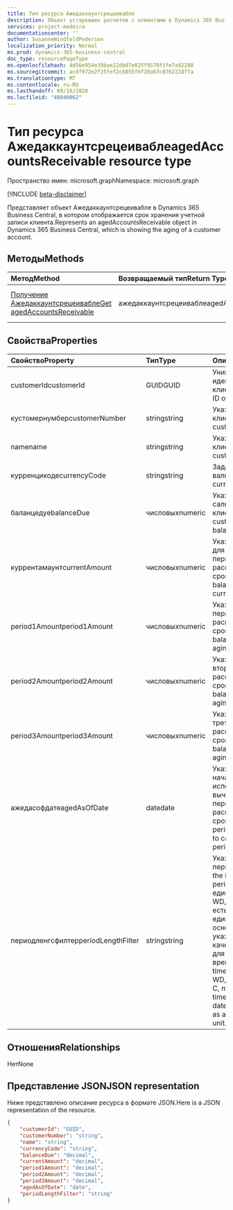 ```yaml
---
title: Тип ресурса Ажедаккаунтсрецеивабле
description: Объект устаревших расчетов с клиентами в Dynamics 365 Business Central.
services: project-madeira
documentationcenter: ''
author: SusanneWindfeldPedersen
localization_priority: Normal
ms.prod: dynamics-365-business-central
doc_type: resourcePageType
ms.openlocfilehash: 4d56e954e39bae22db07e025f9570f1fe7a92280
ms.sourcegitcommit: acdf972e2f25fef2c6855f6f28a63c0762228ffa
ms.translationtype: MT
ms.contentlocale: ru-RU
ms.lasthandoff: 09/18/2020
ms.locfileid: "48040062"
---
```

# <a name="agedaccountsreceivable-resource-type"></a><span data-ttu-id="abc55-103">Тип ресурса Ажедаккаунтсрецеивабле</span><span class="sxs-lookup"><span data-stu-id="abc55-103">agedAccountsReceivable resource type</span></span>

<span data-ttu-id="abc55-104">Пространство имен: microsoft.graph</span><span class="sxs-lookup"><span data-stu-id="abc55-104">Namespace: microsoft.graph</span></span>

[!INCLUDE [beta-disclaimer](../../includes/beta-disclaimer.md)]

<span data-ttu-id="abc55-105">Представляет объект Ажедаккаунтсрецеивабле в Dynamics 365 Business Central, в котором отображается срок хранения учетной записи клиента.</span><span class="sxs-lookup"><span data-stu-id="abc55-105">Represents an agedAccountsReceivable object in Dynamics 365 Business Central, which is showing the aging of a customer account.</span></span>

## <a name="methods"></a><span data-ttu-id="abc55-106">Методы</span><span class="sxs-lookup"><span data-stu-id="abc55-106">Methods</span></span>

| <span data-ttu-id="abc55-107">Метод</span><span class="sxs-lookup"><span data-stu-id="abc55-107">Method</span></span>         | <span data-ttu-id="abc55-108">Возвращаемый тип</span><span class="sxs-lookup"><span data-stu-id="abc55-108">Return Type</span></span>  |<span data-ttu-id="abc55-109">Описание</span><span class="sxs-lookup"><span data-stu-id="abc55-109">Description</span></span>|
|:---------------|:-------------|:----------|
|[<span data-ttu-id="abc55-110">Получение Ажедаккаунтсрецеивабле</span><span class="sxs-lookup"><span data-stu-id="abc55-110">Get agedAccountsReceivable</span></span>](../api/dynamics-agedaccountsreceivable-get.md)|<span data-ttu-id="abc55-111">ажедаккаунтсрецеивабле</span><span class="sxs-lookup"><span data-stu-id="abc55-111">agedAccountsReceivable</span></span>|<span data-ttu-id="abc55-112">Получение объекта Ажедаккаунтсрецеивабле</span><span class="sxs-lookup"><span data-stu-id="abc55-112">Get agedAccountsReceivable object</span></span>|

## <a name="properties"></a><span data-ttu-id="abc55-113">Свойства</span><span class="sxs-lookup"><span data-stu-id="abc55-113">Properties</span></span>
| <span data-ttu-id="abc55-114">Свойство</span><span class="sxs-lookup"><span data-stu-id="abc55-114">Property</span></span>       | <span data-ttu-id="abc55-115">Тип</span><span class="sxs-lookup"><span data-stu-id="abc55-115">Type</span></span>    |<span data-ttu-id="abc55-116">Описание</span><span class="sxs-lookup"><span data-stu-id="abc55-116">Description</span></span>                                  |
|:---------------|:--------|:--------------------------------------------|
|<span data-ttu-id="abc55-117">customerId</span><span class="sxs-lookup"><span data-stu-id="abc55-117">customerId</span></span>      |<span data-ttu-id="abc55-118">GUID</span><span class="sxs-lookup"><span data-stu-id="abc55-118">GUID</span></span>     |<span data-ttu-id="abc55-119">Уникальный идентификатор клиента.</span><span class="sxs-lookup"><span data-stu-id="abc55-119">The unique ID of customer.</span></span>                   |
|<span data-ttu-id="abc55-120">кустомернумбер</span><span class="sxs-lookup"><span data-stu-id="abc55-120">customerNumber</span></span>  |<span data-ttu-id="abc55-121">string</span><span class="sxs-lookup"><span data-stu-id="abc55-121">string</span></span>   |<span data-ttu-id="abc55-122">Указывает номер клиента.</span><span class="sxs-lookup"><span data-stu-id="abc55-122">Specifies customer's number.</span></span>                 |
|<span data-ttu-id="abc55-123">name</span><span class="sxs-lookup"><span data-stu-id="abc55-123">name</span></span>            |<span data-ttu-id="abc55-124">string</span><span class="sxs-lookup"><span data-stu-id="abc55-124">string</span></span>   |<span data-ttu-id="abc55-125">Указывает имя клиента.</span><span class="sxs-lookup"><span data-stu-id="abc55-125">Specifies customer's name.</span></span>                   |
|<span data-ttu-id="abc55-126">курренцикоде</span><span class="sxs-lookup"><span data-stu-id="abc55-126">currencyCode</span></span>    |<span data-ttu-id="abc55-127">string</span><span class="sxs-lookup"><span data-stu-id="abc55-127">string</span></span>   |<span data-ttu-id="abc55-128">Задает валюту.</span><span class="sxs-lookup"><span data-stu-id="abc55-128">Specifies the currency.</span></span>                      |
|<span data-ttu-id="abc55-129">баланцедуе</span><span class="sxs-lookup"><span data-stu-id="abc55-129">balanceDue</span></span>      |<span data-ttu-id="abc55-130">числовых</span><span class="sxs-lookup"><span data-stu-id="abc55-130">numeric</span></span>  |<span data-ttu-id="abc55-131">Указывает общее сальдо клиента.</span><span class="sxs-lookup"><span data-stu-id="abc55-131">Specifies the customer's total balance.</span></span>      |
|<span data-ttu-id="abc55-132">куррентамаунт</span><span class="sxs-lookup"><span data-stu-id="abc55-132">currentAmount</span></span>   |<span data-ttu-id="abc55-133">числовых</span><span class="sxs-lookup"><span data-stu-id="abc55-133">numeric</span></span>  |<span data-ttu-id="abc55-134">Указывает баланс для текущего периода распределения по срокам.</span><span class="sxs-lookup"><span data-stu-id="abc55-134">Specifies balance for the current aging period.</span></span>|
|<span data-ttu-id="abc55-135">period1Amount</span><span class="sxs-lookup"><span data-stu-id="abc55-135">period1Amount</span></span>   |<span data-ttu-id="abc55-136">числовых</span><span class="sxs-lookup"><span data-stu-id="abc55-136">numeric</span></span>  |<span data-ttu-id="abc55-137">Указывает баланс в первом периоде распределения по срокам.</span><span class="sxs-lookup"><span data-stu-id="abc55-137">Specifies balance in the first aging period.</span></span> |
|<span data-ttu-id="abc55-138">period2Amount</span><span class="sxs-lookup"><span data-stu-id="abc55-138">period2Amount</span></span>   |<span data-ttu-id="abc55-139">числовых</span><span class="sxs-lookup"><span data-stu-id="abc55-139">numeric</span></span>  |<span data-ttu-id="abc55-140">Указывает баланс во втором периоде распределения по срокам.</span><span class="sxs-lookup"><span data-stu-id="abc55-140">Specifies balance in the second aging period.</span></span>|
|<span data-ttu-id="abc55-141">period3Amount</span><span class="sxs-lookup"><span data-stu-id="abc55-141">period3Amount</span></span>   |<span data-ttu-id="abc55-142">числовых</span><span class="sxs-lookup"><span data-stu-id="abc55-142">numeric</span></span>  |<span data-ttu-id="abc55-143">Указывает баланс в третьем периоде распределения по срокам.</span><span class="sxs-lookup"><span data-stu-id="abc55-143">Specifies balance in the third aging period.</span></span> |
|<span data-ttu-id="abc55-144">ажедасофдате</span><span class="sxs-lookup"><span data-stu-id="abc55-144">agedAsOfDate</span></span>    |<span data-ttu-id="abc55-145">date</span><span class="sxs-lookup"><span data-stu-id="abc55-145">date</span></span>     |<span data-ttu-id="abc55-146">Указывает дату начала периода, используемого для вычисления периодов распределения по срокам.</span><span class="sxs-lookup"><span data-stu-id="abc55-146">Specifies period start date used to calculate aging periods.</span></span>|
|<span data-ttu-id="abc55-147">периодленгсфилтер</span><span class="sxs-lookup"><span data-stu-id="abc55-147">periodLengthFilter</span></span>|<span data-ttu-id="abc55-148">string</span><span class="sxs-lookup"><span data-stu-id="abc55-148">string</span></span> |<span data-ttu-id="abc55-149">Указывает длину периодов.</span><span class="sxs-lookup"><span data-stu-id="abc55-149">Specifies the length of the periods.</span></span> <span data-ttu-id="abc55-150">Допустимые единицы времени: D, WD, W, M, Q и Y. C, то есть текущая единица времени на основе даты может указываться в качестве префикса для единицы времени.</span><span class="sxs-lookup"><span data-stu-id="abc55-150">Acceptable time units include: D, WD, W, M, Q, and Y. C, meaning current time unit based on date, can be specified as a prefix to the time unit.</span></span>|


## <a name="relationships"></a><span data-ttu-id="abc55-151">Отношения</span><span class="sxs-lookup"><span data-stu-id="abc55-151">Relationships</span></span>
<span data-ttu-id="abc55-152">Нет</span><span class="sxs-lookup"><span data-stu-id="abc55-152">None</span></span>

## <a name="json-representation"></a><span data-ttu-id="abc55-153">Представление JSON</span><span class="sxs-lookup"><span data-stu-id="abc55-153">JSON representation</span></span>

<span data-ttu-id="abc55-154">Ниже представлено описание ресурса в формате JSON.</span><span class="sxs-lookup"><span data-stu-id="abc55-154">Here is a JSON representation of the resource.</span></span>


```json
{
    "customerId": "GUID",
    "customerNumber": "string",
    "name": "string",
    "currencyCode": "string",
    "balanceDue": "decimal",
    "currentAmount": "decimal",
    "period1Amount": "decimal",
    "period2Amount": "decimal",
    "period3Amount": "decimal",
    "agedAsOfDate": "date",
    "periodLengthFilter": "string"
}

```




